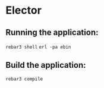 # Elector

## Running the application:
`rebar3 shell`
`erl -pa ebin`

## Build the application:
`rebar3 compile`


